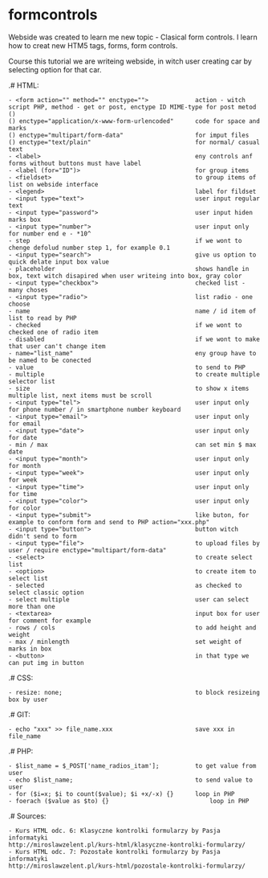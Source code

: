 # formcontrols

Webside was created to learn me new topic - Clasical form controls.
I learn how to creat new HTM5 tags, forms, form controls.

Course this tutorial we are writeing webside, in witch user creating car by selecting option for that car.


.# HTML:

	- <form action="" method="" enctype="">				action - witch script PHP, method - get or post, enctype ID MIME-type for post metod ()
	() enctype="application/x-www-form-urlencoded"		code for space and marks
	() enctype="multipart/form-data"					for imput files
	() enctype="text/plain"								for normal/ casual text	
	- <label>											eny controls anf forms without buttons must have label
	- <label (for="ID")>								for group items
	- <fieldset>										to group items of list on webside interface
	- <legend>											label for fildset
	- <input type="text">								user input regular text
	- <input type="password">							user input hiden marks box
	- <input type="number">								user input only for number end e - *10^
	- step												if we wont to chenge defolud number step 1, for example 0.1
	- <input type="search">								give us option to quick delate input box value
	- placeholder										shows handle in box, text witch disapired when user writeing into box, gray color
	- <input type="checkbox">							checked list - many choses
	- <input type="radio">								list radio - one choose 
	- name												name / id item of list to read by PHP
	- checked											if we wont to checked one of radio item
	- disabled											if we wont to make that user can't change item
	- name="list_name"									eny group have to be named to be conected
	- value												to send to PHP
	- multiple											to create multiple selector list
	- size												to show x items multiple list, next items must be scroll
	- <input type="tel">								user input only for phone number / in smartphone number keyboard
	- <input type="email">								user input only for email
	- <input type="date">								user input only for date
	- min / max											can set min $ max date
	- <input type="month">								user input only for month
	- <input type="week">								user input only for week
	- <input type="time">								user input only for time
	- <input type="color">								user input only for color
	- <input type="submit">								like buton, for example to conform form and send to PHP action="xxx.php"
	- <input type="button">								button witch didn't send to form
	- <input type="file">								to upload files by user / require enctype="multipart/form-data"
	- <select>											to create select list
	- <option>											to create item to select list
	- selected											as checked to select classic option
	- select multiple									user can select more than one
	- <textarea>										input box for user for comment for example
	- rows / cols										to add height and weight
	- max / minlength									set weight of marks in box
	- <button>											in that type we can put img in button
		
.# CSS:

	- resize: none;										to block resizeing box by user
		
.# GIT:
	
	- echo "xxx" >> file_name.xxx						save xxx in file_name
		
.# PHP:
	
	- $list_name = $_POST['name_radios_itam'];			to get value from user
	- echo $list_name;									to send value to user
	- for ($i=x; $i to count($value); $i +x/-x) {}		loop in PHP
	- foerach ($value as $to) {}							loop in PHP
		
.# Sources:

	- Kurs HTML odc. 6: Klasyczne kontrolki formularzy by Pasja informatyki
	http://miroslawzelent.pl/kurs-html/klasyczne-kontrolki-formularzy/
	- Kurs HTML odc. 7: Pozostałe kontrolki formularzy by Pasja informatyki
	http://miroslawzelent.pl/kurs-html/pozostale-kontrolki-formularzy/